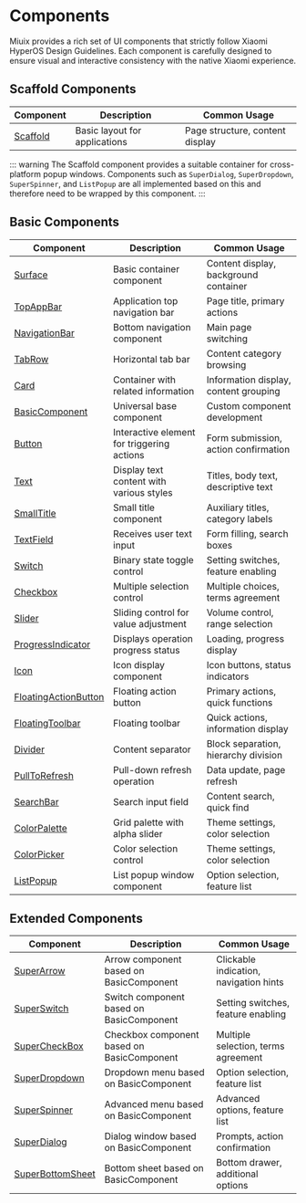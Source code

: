 # Components

Miuix provides a rich set of UI components that strictly follow Xiaomi HyperOS Design Guidelines. Each component is carefully designed to ensure visual and interactive consistency with the native Xiaomi experience.

## Scaffold Components

| Component                          | Description                   | Common Usage                    |
| ---------------------------------- | ----------------------------- | ------------------------------- |
| [Scaffold](../components/scaffold) | Basic layout for applications | Page structure, content display |

::: warning
The Scaffold component provides a suitable container for cross-platform popup windows. Components such as `SuperDialog`, `SuperDropdown`, `SuperSpinner`, and `ListPopup` are all implemented based on this and therefore need to be wrapped by this component.
:::

## Basic Components

| Component                                                  | Description                                | Common Usage                          |
| ---------------------------------------------------------- | ------------------------------------------ | ------------------------------------- |
| [Surface](../components/surface)                           | Basic container component                  | Content display, background container |
| [TopAppBar](../components/topappbar)                       | Application top navigation bar             | Page title, primary actions           |
| [NavigationBar](../components/navigationbar)               | Bottom navigation component                | Main page switching                   |
| [TabRow](../components/tabrow)                             | Horizontal tab bar                         | Content category browsing             |
| [Card](../components/card)                                 | Container with related information         | Information display, content grouping |
| [BasicComponent](../components/basiccomponent)             | Universal base component                   | Custom component development          |
| [Button](../components/button)                             | Interactive element for triggering actions | Form submission, action confirmation  |
| [Text](../components/text)                                 | Display text content with various styles   | Titles, body text, descriptive text   |
| [SmallTitle](../components/smalltitle)                     | Small title component                      | Auxiliary titles, category labels     |
| [TextField](../components/textfield)                       | Receives user text input                   | Form filling, search boxes            |
| [Switch](../components/switch)                             | Binary state toggle control                | Setting switches, feature enabling    |
| [Checkbox](../components/checkbox)                         | Multiple selection control                 | Multiple choices, terms agreement     |
| [Slider](../components/slider)                             | Sliding control for value adjustment       | Volume control, range selection       |
| [ProgressIndicator](../components/progressindicator)       | Displays operation progress status         | Loading, progress display             |
| [Icon](../components/icon)                                 | Icon display component                     | Icon buttons, status indicators       |
| [FloatingActionButton](../components/floatingactionbutton) | Floating action button                     | Primary actions, quick functions      |
| [FloatingToolbar](../components/floatingtoolbar)           | Floating toolbar                           | Quick actions, information display    |
| [Divider](../components/divider)                           | Content separator                          | Block separation, hierarchy division  |
| [PullToRefresh](../components/pulltorefresh)               | Pull-down refresh operation                | Data update, page refresh             |
| [SearchBar](../components/searchbar)                       | Search input field                         | Content search, quick find            |
| [ColorPalette](../components/colorpalette)                 | Grid palette with alpha slider             | Theme settings, color selection       |
| [ColorPicker](../components/colorpicker)                   | Color selection control                    | Theme settings, color selection       |
| [ListPopup](../components/listpopup)                       | List popup window component                | Option selection, feature list        |

## Extended Components

| Component                                    | Description                                | Common Usage                           |
| -------------------------------------------- | ------------------------------------------ | -------------------------------------- |
| [SuperArrow](../components/superarrow)       | Arrow component based on BasicComponent    | Clickable indication, navigation hints |
| [SuperSwitch](../components/superswitch)     | Switch component based on BasicComponent   | Setting switches, feature enabling     |
| [SuperCheckBox](../components/supercheckbox) | Checkbox component based on BasicComponent | Multiple selection, terms agreement    |
| [SuperDropdown](../components/superdropdown) | Dropdown menu based on BasicComponent      | Option selection, feature list         |
| [SuperSpinner](../components/superspinner)   | Advanced menu based on BasicComponent      | Advanced options, feature list         |
| [SuperDialog](../components/superdialog)     | Dialog window based on BasicComponent      | Prompts, action confirmation           |
| [SuperBottomSheet](../components/superbottomsheet) | Bottom sheet based on BasicComponent       | Bottom drawer, additional options      |
